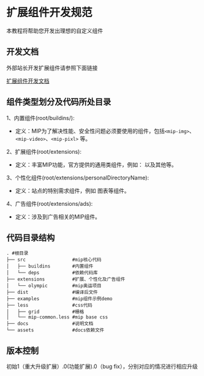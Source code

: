 #  扩展组件开发规范

本教程将帮助您开发出理想的自定义组件

## 开发文档

外部站长开发扩展组件请参照下面链接

[扩展组件开发文档](https://github.com/mipengine/mip-plugins/tree/master/extensions)

## 组件类型划分及代码所处目录

1、内置组件(root/buildins/): 
    
* 定义：MIP为了解决性能、安全性问题必须要使用的组件，包括`<mip-img>`、`<mip-video>`、`<mip-pixl>` 等。

2、扩展组件(root/extensions): 
    
* 定义：丰富MIP功能，官方提供的通用类组件，例如：<mip-iframe> 以及其他等。

3、个性化组件(root/extensions/personalDirectoryName): 

* 定义：站点的特别需求组件，例如 图表等组件。

4、广告组件(root/extensions/ads): 

* 定义：涉及到广告相关的MIP组件。

## 代码目录结构
```
. #根目录
├── src                 #mip核心代码
│   ├── buildins        #内置组件
│   └── deps            #依赖代码库
├── extensions          #扩展、个性化及广告组件
│   └── olympic         #mip奥运项目
├── dist                #编译后文件
├── examples            #mip组件示例demo
├── less                #css代码
│   ├── grid            #栅格
│   └── mip-common.less #mip base css
├── docs                #说明文档
└── assets              #docs依赖文件
```

## 版本控制

初始1（重大升级扩展）.0(功能扩展).0（bug fix），分别对应的情况进行相应升级
